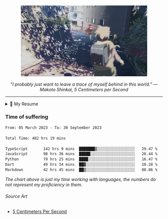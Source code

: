 <p align="center"><img src="asset/header.jpg" width="80%"/></p>
<p align="center"><i>“I probably just want to leave a trace of myself behind in this world.” ― Makoto Shinkai, 5 Centimeters per Second</i></p>

---

<details>
  <summary>📃 My Resume</summary>

### Education

- 📖 **Computer Science**\
📆 10/2021 - present\
📍 **Thang Long University** - Hoang Mai, Hanoi, Vietnam

### Experience

<img align="right" src="https://img.shields.io/badge/Next.js-black?style=flat&logo=next.js&logoColor=white"/>
<img align="right" src="https://img.shields.io/badge/Ant_Design-ant?style=flat&logo=antdesign&logoColor=white&color=%230170FE"/>
<img align="right" src="https://img.shields.io/badge/node.js-6DA55F?style=flat&logo=node.js&logoColor=white"/>


- 👨‍💻 **Frontend Web Intern**\
📆 07/2023 - present\
📍 **MQ ICT Solutions** - Hoang Mai, Hanoi, Vietnam
  
<!--
## Skills

<img align="right" src="https://img.shields.io/badge/Python-3776AB?logo=python&logoColor=white" />


**Programming**

<img align="right" src="https://img.shields.io/badge/Windows-0078D6?logo=windows&logoColor=white" />
-->

</details>

### Time of suffering

<!--START_SECTION:waka-->

```txt
From: 05 March 2023 - To: 30 September 2023

Total Time: 482 hrs 19 mins

TypeScript       142 hrs 9 mins  ███████▒░░░░░░░░░░░░░░░░░   29.47 %
JavaScript       98 hrs 36 mins  █████░░░░░░░░░░░░░░░░░░░░   20.44 %
Python           79 hrs 25 mins  ████░░░░░░░░░░░░░░░░░░░░░   16.47 %
Dart             49 hrs 34 mins  ██▓░░░░░░░░░░░░░░░░░░░░░░   10.28 %
Markdown         42 hrs 45 mins  ██▒░░░░░░░░░░░░░░░░░░░░░░   08.86 %
```

<!--END_SECTION:waka-->

_The chart above is just my time working with languages, the numbers do not represent my proficiency in them._

###### Source Art

-  [5 Centimeters Per Second](https://wallhaven.cc/w/nrowq1)

